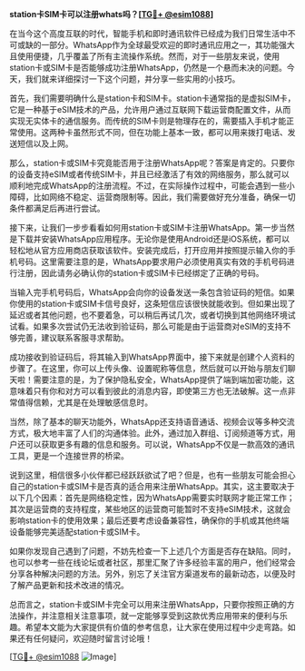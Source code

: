 **station卡SIM卡可以注册whats吗？[[TG💪+ @esim1088](https://t.me/s/esim1088)]**

在当今这个高度互联的时代，智能手机和即时通讯软件已经成为我们日常生活中不可或缺的一部分。WhatsApp作为全球最受欢迎的即时通讯应用之一，其功能强大且使用便捷，几乎覆盖了所有主流操作系统。然而，对于一些朋友来说，使用station卡或SIM卡是否能够成功注册WhatsApp，仍然是一个悬而未决的问题。今天，我们就来详细探讨一下这个问题，并分享一些实用的小技巧。

首先，我们需要明确什么是station卡和SIM卡。station卡通常指的是虚拟SIM卡，它是一种基于eSIM技术的产品，允许用户通过互联网下载运营商配置文件，从而实现无实体卡的通信服务。而传统的SIM卡则是物理存在的，需要插入手机才能正常使用。这两种卡虽然形式不同，但在功能上基本一致，都可以用来拨打电话、发送短信以及上网。

那么，station卡或SIM卡究竟能否用于注册WhatsApp呢？答案是肯定的。只要你的设备支持eSIM或者传统SIM卡，并且已经激活了有效的网络服务，那么就可以顺利地完成WhatsApp的注册流程。不过，在实际操作过程中，可能会遇到一些小障碍，比如网络不稳定、运营商限制等。因此，我们需要做好充分准备，确保一切条件都满足后再进行尝试。

接下来，让我们一步步看看如何用station卡或SIM卡注册WhatsApp。第一步当然是下载并安装WhatsApp应用程序。无论你是使用Android还是iOS系统，都可以轻松地从官方应用商店获取该软件。安装完成后，打开应用并按照提示输入你的手机号码。这里需要注意的是，WhatsApp要求用户必须使用真实有效的手机号码进行注册，因此请务必确认你的station卡或SIM卡已经绑定了正确的号码。

当输入完手机号码后，WhatsApp会向你的设备发送一条包含验证码的短信。如果你使用的station卡或SIM卡信号良好，这条短信应该很快就能收到。但如果出现了延迟或者其他问题，也不要着急，可以稍后再试几次，或者切换到其他网络环境试试看。如果多次尝试仍无法收到验证码，那么可能是由于运营商对eSIM的支持不够完善，建议联系客服寻求帮助。

成功接收到验证码后，将其输入到WhatsApp界面中，接下来就是创建个人资料的步骤了。在这里，你可以上传头像、设置昵称等信息，然后就可以开始与朋友们聊天啦！需要注意的是，为了保护隐私安全，WhatsApp提供了端到端加密功能，这意味着只有你和对方可以看到彼此的消息内容，即使第三方也无法破解。这一点非常值得信赖，尤其是在处理敏感信息时。

当然，除了基本的聊天功能外，WhatsApp还支持语音通话、视频会议等多种交流方式，极大地丰富了人们的沟通体验。此外，通过加入群组、订阅频道等方式，用户还可以获取更多有趣的信息和服务。可以说，WhatsApp不仅是一款高效的通讯工具，更是一个连接世界的桥梁。

说到这里，相信很多小伙伴都已经跃跃欲试了吧？但是，也有一些朋友可能会担心自己的station卡或SIM卡是否真的适合用来注册WhatsApp。其实，这主要取决于以下几个因素：首先是网络稳定性，因为WhatsApp需要实时联网才能正常工作；其次是运营商的支持程度，某些地区的运营商可能暂时不支持eSIM技术，这就会影响station卡的使用效果；最后还要考虑设备兼容性，确保你的手机或其他终端设备能够完美适配station卡或SIM卡。

如果你发现自己遇到了问题，不妨先检查一下上述几个方面是否存在缺陷。同时，也可以参考一些在线论坛或者社区，那里汇聚了许多经验丰富的用户，他们经常会分享各种解决问题的方法。另外，别忘了关注官方渠道发布的最新动态，以便及时了解产品更新和技术改进的情况。

总而言之，station卡或SIM卡完全可以用来注册WhatsApp，只要你按照正确的方法操作，并注意相关注意事项，就一定能够享受到这款优秀应用带来的便利与乐趣。希望本文能为大家提供有价值的参考信息，让大家在使用过程中少走弯路。如果还有任何疑问，欢迎随时留言讨论哦！

[[TG💪+ @esim1088](https://t.me/s/esim1088) ![Image](https://i.postimg.cc/4NQfJmqS/Snipaste-2025-05-13-00-14-12.png)]